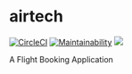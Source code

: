 # airtech
[![CircleCI](https://circleci.com/gh/sam-karis/airtech/tree/develop.svg?style=svg)](https://circleci.com/gh/sam-karis/airtech/tree/develop)
[![Maintainability](https://api.codeclimate.com/v1/badges/61b6e9292ffe0b651fff/maintainability)](https://codeclimate.com/github/sam-karis/airtech/maintainability)
<a href="https://codeclimate.com/github/sam-karis/airtech/test_coverage"><img src="https://api.codeclimate.com/v1/badges/61b6e9292ffe0b651fff/test_coverage" /></a>

A Flight Booking Application
